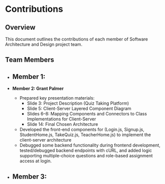 # Contributions

## Overview
This document outlines the contributions of each member of Software Architecture and Design project team.

## Team Members

- **Member 1:**
  -

- **Member 2: Grant Palmer**
  - Prepared key presentation materials:
    - Slide 3: Project Description (Quiz Taking Platform)
    - Slide 5: Client-Server Layered Component Diagram
    - Slides 6–8: Mapping Components and Connectors to Class Implementations for Client-Server
    - Slide 14: Final Chosen Architecture
  - Developed the front-end components for (Login.js, Signup.js, StudentHome.js, TakeQuiz.js, TeacherHome.js) to implement the client-server architecture
  - Debugged some backend functionality during frontend development, tested/debugged backend endpoints with cURL, and added logic supporting multiple-choice questions and role-based assignment access at login.
    
- **Member 3:**
  -
